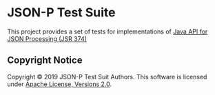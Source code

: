 # JSON-P Test Suite

This project provides a set of tests for implementations of [Java API for JSON Processing (JSR 374)]

## Copyright Notice
Copyright &copy; 2019 JSON-P Test Suit Authors. This software is licensed under [Apache License, Versions 2.0][Apache 2.0 License].

[Apache 2.0 License]: https://www.apache.org/licenses/LICENSE-2.0
[Java API for JSON Processing (JSR 374)]: https://eclipse-ee4j.github.io/jsonp/
